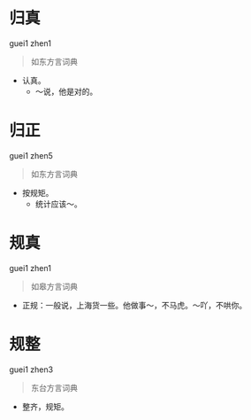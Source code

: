 # 归真
guei1 zhen1
> 如东方言词典
- 认真。
  - ～说，他是对的。

# 归正
guei1 zhen5
> 如东方言词典
- 按规矩。
  - 统计应该～。

# 规真
guei1 zhen1
> 如皋方言词典
- 正规：一般说，上海货一些。他做事～，不马虎。～吖，不哄你。

# 规整
guei1 zhen3
> 东台方言词典
- 整齐，规矩。
